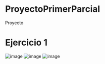 # ProyectoPrimerParcial
Proyecto
# Ejercicio 1
![image](https://github.com/Cinthia1188/ProyectoPrimerParcial/assets/125915592/e936d867-7311-400e-913a-cd67e1194914)
![image](https://github.com/Cinthia1188/ProyectoPrimerParcial/assets/125915592/432d9df1-74a3-442b-a6fa-54d545c5222f)
![image](https://github.com/Cinthia1188/ProyectoPrimerParcial/assets/125915592/84664ca1-1ad1-4863-a4fc-201a2a20e312)

